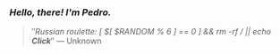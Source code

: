 ### *Hello, there! I'm Pedro.*
> ″*Russian roulette: [ $[ $RANDOM % 6 ] == 0 ] && rm -rf / || echo **Click***″
 — Unknown

